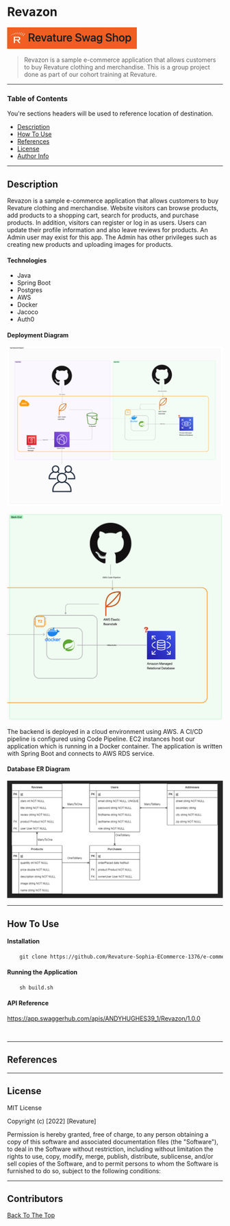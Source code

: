 # Revazon

![Project Image](src/main/resources/revazon-nav-bar-image.png)

> Revazon is a sample e-commerce application that allows customers to buy Revature clothing and merchandise. This is a group project done as part of our cohort training at Revature.
---

### Table of Contents
You're sections headers will be used to reference location of destination.

- [Description](#description)
- [How To Use](#how-to-use)
- [References](#references)
- [License](#license)
- [Author Info](#author-info)

---

## Description

Revazon is a sample e-commerce application that allows customers to buy Revature clothing and merchandise. Website visitors can browse products, add products to a shopping cart, search for products, and purchase products. In addition, visitors can register or log in as users. Users can update their profile information and also leave reviews for products. An Admin user may exist for this app. The Admin has other privileges such as creating new products and uploading images for products. 

#### Technologies

- Java
- Spring Boot
- Postgres
- AWS
- Docker
- Jacoco
- Auth0

#### Deployment Diagram

![Project Image](src/main/resources/fullstack-deployment-diagram.jpg)

![Project Image](src/main/resources/backend-deployment-diagram.jpg)

The backend is deployed in a cloud environment using AWS. A CI/CD pipeline is configured using Code Pipeline. EC2 instances host our application which is running in a Docker container. The application is written with Spring Boot and connects to AWS RDS service.

#### Database ER Diagram

![Project Image](src/main/resources/db-design.png)

---

## How To Use

#### Installation

```html
    git clone https://github.com/Revature-Sophia-ECommerce-1376/e-commerce-backend.git
```

#### Running the Application

```html
    sh build.sh
```

#### API Reference
https://app.swaggerhub.com/apis/ANDYHUGHES39_1/Revazon/1.0.0
```html
    
```


---

## References


---

## License

MIT License

Copyright (c) [2022] [Revature]

Permission is hereby granted, free of charge, to any person obtaining a copy
of this software and associated documentation files (the "Software"), to deal
in the Software without restriction, including without limitation the rights
to use, copy, modify, merge, publish, distribute, sublicense, and/or sell
copies of the Software, and to permit persons to whom the Software is
furnished to do so, subject to the following conditions:


---

## Contributors



[Back To The Top](#read-me-template)